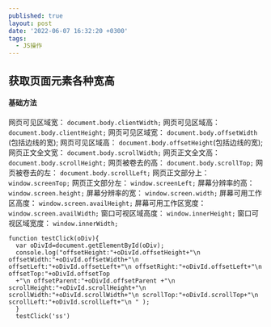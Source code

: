 ```yaml
---
published: true
layout: post
date: '2022-06-07 16:32:20 +0300'
tags:
  - JS操作
---
```

## 获取页面元素各种宽高


#### 基础方法

网页可见区域宽： `document.body.clientWidth;`
网页可见区域高： `document.body.clientHeight;`
网页可见区域宽： `document.body.offsetWidth `(包括边线的宽);
网页可见区域高： `document.body.offsetHeight`(包括边线的宽);
网页正文全文宽： `document.body.scrollWidth;`
网页正文全文高： `document.body.scrollHeight;`
网页被卷去的高： `document.body.scrollTop;`
网页被卷去的左： `document.body.scrollLeft;`
网页正文部分上：` window.screenTop;`
网页正文部分左： `window.screenLeft;`
屏幕分辨率的高： `window.screen.height;`
屏幕分辨率的宽： `window.screen.width;`
屏幕可用工作区高度： `window.screen.availHeight;`
屏幕可用工作区宽度： `window.screen.availWidth;`
窗口可视区域高度： `window.innerHeight;`
窗口可视区域宽度： `window.innerWidth;`

```
function testClick(oDiv){ 
  var oDivId=document.getElementById(oDiv); 
  console.log("offsetHeight:"+oDivId.offsetHeight+"\n offsetWidth:"+oDivId.offsetWidth+"\n offsetLeft:"+oDivId.offsetLeft+"\n offsetRight:"+oDivId.offsetLeft+"\n offsetTop:"+oDivId.offsetTop 
  +"\n offsetParent:"+oDivId.offsetParent +"\n scrollHeight:"+oDivId.scrollHeight+"\n scrollWidth:"+oDivId.scrollWidth+"\n scrollTop:"+oDivId.scrollTop+"\n scrollLeft:"+oDivId.scrollLeft+"\n " ); 
  } 
  testClick('ss')
```
